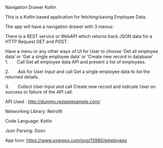 Navigation Drawer Kotlin

This is a Kotlin based application for fetching/saving Employee Data.

The app will have a navigation drawer with 3 menus: 

There is a REST service or WebAPI which returns back JSON data for a HTTP Request GET and POST.

Have a menu or any other ways of UI for User to choose ‘Get all employee data’ or ‘Get a single employee data’ or ‘Create new record in database’
 
1.       Call Get all employee data API and present a list of employees.

2.       Ask for User Input and call Get a single employee data to list the returned details.

3.       Collect User Input and call Create new record and indicate User on success or failure of the API call.

API Used : http://dummy.restapiexample.com/

Networking Library: Retrofit

Code Language: Kotlin

Json Parsing: Gson

App Icon: https://www.svgrepo.com/svg/13980/employees
